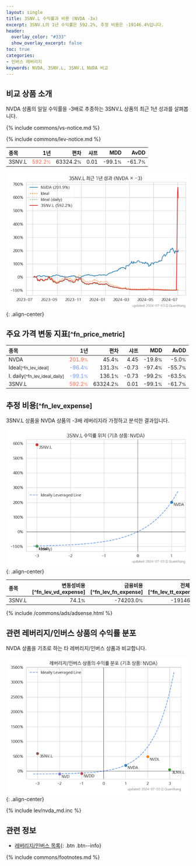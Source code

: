 ```yaml
---
layout: single
title: 3SNV.L 수익률과 비용 (NVDA -3x)
excerpt: 3SNV.L의 1년 수익률은 592.2%, 추정 비용은 -19146.4%입니다.
header:
  overlay_color: "#333"
  show_overlay_excerpt: false
toc: true
categories:
- 인버스 레버리지
keywords: NVDA, 3SNV.L, 3SNV.L NVDA 비교
---
```


## 비교 상품 소개


NVDA 상품의 일일 수익률을 -3배로 추종하는 3SNV.L 상품의 최근 1년 성과를 살펴봅니다.





{% include commons/vs-notice.md %}

{% include commons/lev-notice.md %}

| **종목** | **1년** | **편차** | **샤프** | **MDD** | **AvDD** |
| :------------ | ------: | -----------: | -------: | ------: | -------: |
| 3SNV.L | <span style="color: tomato">592.2<small>%</small></span> | 63324.2<small>%</small> | 0.01 | -99.1<small>%</small> | -61.7<small>%</small> |

<!-- more -->


![3SNV.L](/lev/images/3snv.png){: .align-center}


## 주요 가격 변동 지표<small>[^fn_price_metric]</small>


| **종목** | **1년** | **편차** | **샤프** | **MDD** | **AvDD** |
| :------------ | ------: | -----------: | -------: | ------: | -------: |
| NVDA | <span style="color: tomato">201.9<small>%</small></span> | 45.4<small>%</small> | 4.45 | -19.8<small>%</small> | -5.0<small>%</small> |
| Ideal<small>[^fn_lev_ideal]</small> | <span style="color: cornflowerblue">-96.4<small>%</small></span> | 131.3<small>%</small> | -0.73 | -97.4<small>%</small> | -55.7<small>%</small> |
| I. daily<small>[^fn_lev_ideal_daily]</small> | <span style="color: cornflowerblue">-99.1<small>%</small></span> | 136.1<small>%</small> | -0.73 | -99.2<small>%</small> | -63.5<small>%</small> |
| 3SNV.L | <span style="color: tomato">592.2<small>%</small></span> | 63324.2<small>%</small> | 0.01 | -99.1<small>%</small> | -61.7<small>%</small> |


## 추정 비용<small>[^fn_lev_expense]</small><a id="expense"></a>

3SNV.L 상품을 NVDA 상품의 -3배 레버리지라 가정하고 분석한 결과입니다.

![3SNV.L](/lev/images/3snv_ideal.png){: .align-center}

| **종목** | **변동성비용**[^fn_lev_vd_expense] | **금융비용**[^fn_lev_fn_expense] | **전체비용**[^fn_lev_tt_expense] |
| :------------ | ------: | -----------: | -------: |
| 3SNV.L | 74.1<small>%</small> | -74203.0<small>%</small> | -19146.4<small>%</small> |

{% include /commons/ads/adsense.html %}



## 관련 레버리지/인버스 상품의 수익률 분포

NVDA 상품을 기초로 하는 타 레버리지/인버스 상품과 비교합니다.

![NVDA](/lev/images/nvda_ideal.png){: .align-center}

{% include lev/nvda_md.inc %}


## 관련 정보

- [레버리지/인버스 목록](/lev/){: .btn .btn--info}

{% include commons/footnotes.md %}